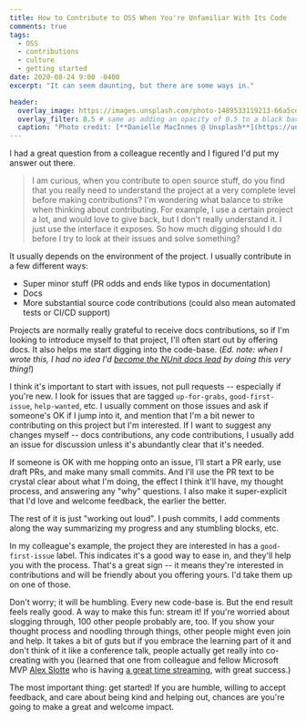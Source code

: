 ```yaml
---
title: How to Contribute to OSS When You're Unfamiliar With Its Code
comments: true
tags:
  - OSS
  - contributions
  - culture
  - getting started
date: 2020-08-24 9:00 -0400
excerpt: "It can seem daunting, but there are some ways in."

header:
  overlay_image: https://images.unsplash.com/photo-1489533119213-66a5cd877091?ixlib=rb-1.2.1&auto=format
  overlay_filter: 0.5 # same as adding an opacity of 0.5 to a black background
  caption: "Photo credit: [**Danielle MacInnes @ Unsplash**](https://unsplash.com/@dsmacinnes?utm_source=unsplash&utm_medium=referral&utm_content=creditCopyText)"
---
```

I had a great question from a colleague recently and I figured I'd put my answer out there.

> I am curious, when you contribute to open source stuff, do you find that you really need to understand the project at a very complete level before making contributions? I'm wondering what balance to strike when thinking about contributing. For example, I use a certain project a lot, and would love to give back, but I don't really understand it. I just use the interface it exposes. So how much digging should I do before I try to look at their issues and solve something?

It usually depends on the environment of the project. I usually contribute in a few different ways:

* Super minor stuff (PR odds and ends like typos in documentation)
* Docs
* More substantial source code contributions (could also mean automated tests or CI/CD support)

Projects are normally really grateful to receive docs contributions, so if I'm looking to introduce myself to that project, I'll often start out by offering docs. It also helps me start digging into the code-base.
 (_Ed. note: when I wrote this, I had no idea I'd [become the NUnit docs lead](https://seankilleen.com/2020/07/announcement-i-am-now-the-lead-for-the-nunit-docs-project/) by doing this very thing!_)

I think it's important to start with issues, not pull requests -- especially if you're new. I look for issues that are tagged `up-for-grabs`, `good-first-issue`, `help-wanted`, etc. I usually comment on those issues and ask if someone's OK if I jump into it, and mention that I'm a bit newer to contributing on this project but I'm interested. If I want to suggest any changes myself -- docs contributions, any code contributions, I usually add an issue for discussion unless it's abundantly clear that it's needed.

If someone is OK with me hopping onto an issue, I'll start a PR early, use draft PRs, and make many small commits. And I'll use the PR text to be crystal clear about what I'm doing, the effect I think it'll have, my thought process, and answering any "why" questions. I also make it super-explicit that I'd love and welcome feedback, the earlier the better.

The rest of it is just "working out loud". I push commits, I add comments along the way summarizing my progress and any stumbling blocks, etc.

In my colleague's example, the project they are interested in has a `good-first-issue` label. This indicates it's a good way to ease in, and they'll help you with the process.
That's a great sign -- it means they're interested in contributions and will be friendly about you offering yours. I'd take them up on one of those.

Don't worry; it will be humbling. Every new code-base is. But the end result feels really good.
 A way to make this fun: stream it! If you're worried about slogging through, 100 other people probably are, too. If you show your thought process and noodling through things, other people might even join and help. It takes a bit of guts but if you embrace the learning part of it and don't think of it like a conference talk, people actually get really into co-creating with you (learned that one from colleague and fellow Microsoft MVP [Alex Slotte](https://twitter.com/alexslotte) who is having [a great time streaming](https://www.twitch.tv/alexslotte), with great success.)

The most important thing: get started! If you are humble, willing to accept feedback, and care about being kind and helping out, chances are you're going to make a great and welcome impact.
